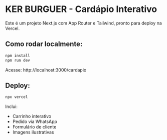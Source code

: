 
# KER BURGUER - Cardápio Interativo

Este é um projeto Next.js com App Router e Tailwind, pronto para deploy na Vercel.

## Como rodar localmente:

```bash
npm install
npm run dev
```

Acesse: http://localhost:3000/cardapio

## Deploy:

```bash
npx vercel
```

Inclui:
- Carrinho interativo
- Pedido via WhatsApp
- Formulário de cliente
- Imagens ilustrativas
